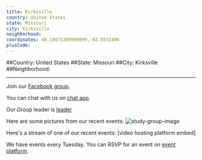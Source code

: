 ```yaml
---
title: Kirksville
country: United States
state: Missouri
city: Kirksville
neighborhood: 
coordinates: 40.19475389999999,-92.5832496
plusCode:
---
```


##Country: United States
##State: Missouri
##City: Kirksville
##Neighborhood: 
*****
Join our [Facebook group](https://www.facebook.com/groups/free.code.camp.kirksville/).

You can chat with us on [chat app]().

Our Group leader is [leader]()

Here are some pictures from our recent events:
![study-group-image]()

Here's a stream of one of our recent events:
[video hosting platform embed]

We have events every Tuesday. You can RSVP for an event on [event platform]().
